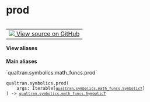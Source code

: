 # prod


<table class="tfo-notebook-buttons tfo-api nocontent" align="left">
<td>
  <a target="_blank" href="https://github.com/quantumlib/Qualtran/blob/main/qualtran/symbolics/math_funcs.py#L241-L245">
    <img src="https://www.tensorflow.org/images/GitHub-Mark-32px.png" />
    View source on GitHub
  </a>
</td>
</table>






<section class="expandable">
  <h4 class="showalways">View aliases</h4>
  <p>
<b>Main aliases</b>
<p>`qualtran.symbolics.math_funcs.prod`</p>
</p>
</section>

<pre class="devsite-click-to-copy prettyprint lang-py tfo-signature-link">
<code>qualtran.symbolics.prod(
    args: Iterable[<a href="../../qualtran/symbolics/math_funcs.html#SymbolicT"><code>qualtran.symbolics.math_funcs.SymbolicT</code></a>]
) -> <a href="../../qualtran/symbolics/math_funcs.html#SymbolicT"><code>qualtran.symbolics.math_funcs.SymbolicT</code></a>
</code></pre>



<!-- Placeholder for "Used in" -->
